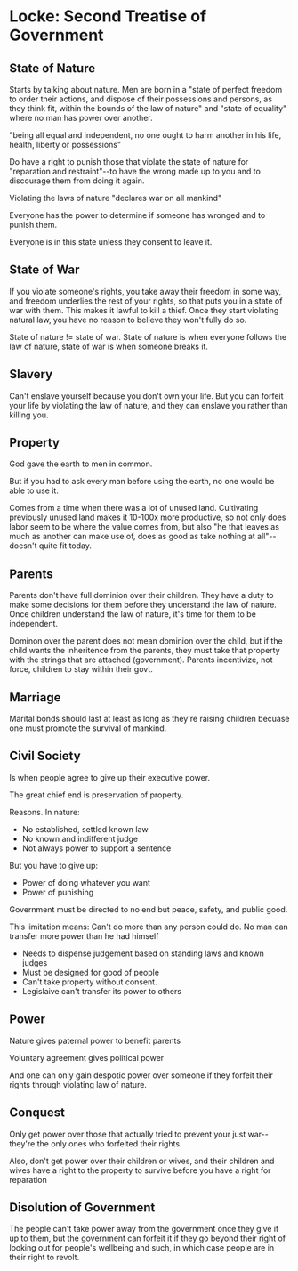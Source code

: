 # Locke: Second Treatise of Government

## State of Nature

Starts by talking about nature. Men are born in a "state of perfect freedom to order their actions, and dispose of their possessions and persons, as they think fit, within the bounds of the law of nature" and "state of equality" where no man has power over another.

"being all equal and independent, no one ought to harm another in his life, health, liberty or possessions"

Do have a right to punish those that violate the state of nature for "reparation and restraint"--to have the wrong made up to you and to discourage them from doing it again.

Violating the laws of nature "declares war on all mankind"

Everyone has the power to determine if someone has wronged and to punish them.

Everyone is in this state unless they consent to leave it.

## State of War

If you violate someone's rights, you take away their freedom in some way, and freedom underlies the rest of your rights, so that puts you in a state of war with them. This makes it lawful to kill a thief. Once they start violating natural law, you have no reason to believe they won't fully do so.

State of nature != state of war. State of nature is when everyone follows the law of nature, state of war is when someone breaks it.

## Slavery

Can't enslave yourself because you don't own your life. But you can forfeit your life by violating the law of nature, and they can enslave you rather than killing you.

## Property

God gave the earth to men in common.

But if you had to ask every man before using the earth, no one would be able to use it.

Comes from a time when there was a lot of unused land. Cultivating previously unused land makes it 10-100x more productive, so not only does labor seem to be where the value comes from, but also "he that leaves as much as another can make use of, does as good as take nothing at all"--doesn't quite fit today.

## Parents

Parents don't have full dominion over their children. They have a duty to make some decisions for them before they understand the law of nature. Once children understand the law of nature, it's time for them to be independent.

Dominon over the parent does not mean dominion over the child, but if the child wants the inheritence from the parents, they must take that property with the strings that are attached (government). Parents incentivize, not force, children to stay within their govt.

## Marriage

Marital bonds should last at least as long as they're raising children becuase one must promote the survival of mankind.

## Civil Society

Is when people agree to give up their executive power.

The great chief end is preservation of property.

Reasons. In nature:
* No established, settled known law
* No known and indifferent judge
* Not always power to support a sentence

But you have to give up:
* Power of doing whatever you want
* Power of punishing

Government must be directed to no end but peace, safety, and public good.

This limitation means: Can't do more than any person could do. No man can transfer more power than he had himself


* Needs to dispense judgement based on standing laws and known judges
* Must be designed for good of people
* Can't take property without consent.
* Legislaive can't transfer its power to others

## Power

Nature gives paternal power to benefit parents

Voluntary agreement gives political power

And one can only gain despotic power over someone if they forfeit their rights through violating law of nature.

## Conquest

Only get power over those that actually tried to prevent your just war--they're the only ones who forfeited their rights.

Also, don't get power over their children or wives, and their children and wives have a right to the property to survive before you have a right for reparation

## Disolution of Government

The people can't take power away from the government once they give it up to them, but the government can forfeit it if they go beyond their right of looking out for people's wellbeing and such, in which case people are in their right to revolt.
